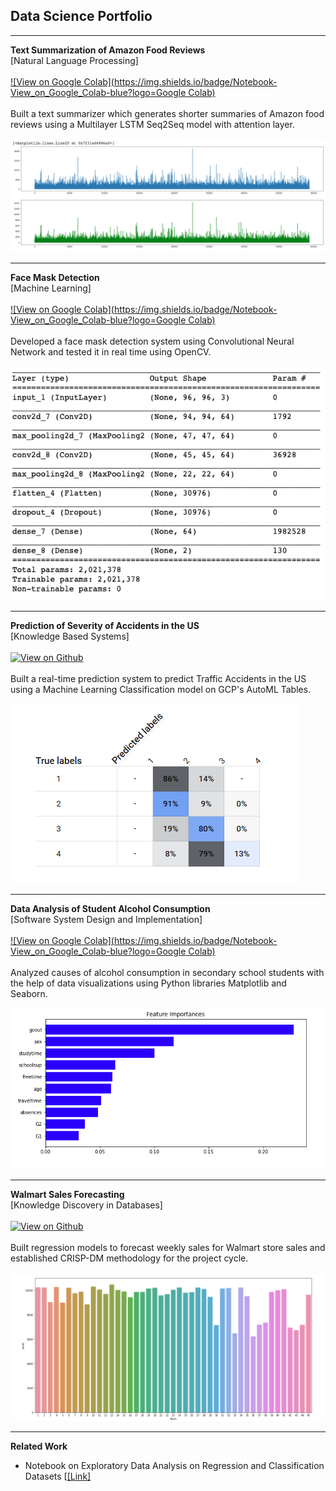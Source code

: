 ## Data Science Portfolio

---
**Text Summarization of Amazon Food Reviews**
<br>
[Natural Language Processing]
<br><br>
[![View on Google Colab](https://img.shields.io/badge/Notebook-View_on_Google_Colab-blue?logo=Google Colab)](https://colab.research.google.com/drive/1RLCfCXe7lWmYsTp72BP84DmQncCbEfWW?usp=sharing)
<br><br>
Built a text summarizer which generates shorter summaries of Amazon food reviews using a Multilayer LSTM Seq2Seq model with attention layer.
<br><br>
<img src = "images/Image1.png">

---
**Face Mask Detection**
<br>
[Machine Learning]
<br><br>
[![View on Google Colab](https://img.shields.io/badge/Notebook-View_on_Google_Colab-blue?logo=Google Colab)](https://colab.research.google.com/drive/1g8S-AMXk0hazks3yZgcgFWKrYNWTdZ4M?usp=sharing)
<br><br>
Developed a face mask detection system using Convolutional Neural Network and tested it in real time using OpenCV.
<br><br>
<img src="images/Image2.png"/>

---
**Prediction of Severity of Accidents in the US**
<br>
[Knowledge Based Systems]
<br><br>
[![View on Github](https://img.shields.io/badge/Repository-View_on_Github-blue?logo=Github)](https://github.com/HerleenS/ITCS6155-KBS-Spring2020-Project)
<br><br>
Built a real-time prediction system to predict Traffic Accidents in the US using a Machine Learning Classification model on GCP's AutoML Tables.
<br><br>
<img src="images/Image3.png"/>

---
**Data Analysis of Student Alcohol Consumption**
<br>
[Software System Design and Implementation]
<br><br>
[![View on Google Colab](https://img.shields.io/badge/Notebook-View_on_Google_Colab-blue?logo=Google Colab)](https://colab.research.google.com/drive/1xLaMqsuY_OtEsIFYwxrF-jw3s6gpOdqw?usp=sharing)
<br><br>
Analyzed causes of alcohol consumption in secondary school students with the help of data visualizations using Python libraries Matplotlib and Seaborn.
<br><br>
<img src="images/Image4.png"/>

---
**Walmart Sales Forecasting**
<br>
[Knowledge Discovery in Databases]
<br><br>
[![View on Github](https://img.shields.io/badge/Repository-View_on_Github-blue?logo=Github)](https://github.com/skanikasaini6/KDD_Project)
<br><br>
Built regression models to forecast weekly sales for Walmart store sales and established CRISP-DM methodology for the project cycle.
<br><br>
<img src="images/Image5.png"/>

---
**Related Work**
* Notebook on Exploratory Data Analysis on Regression and Classification Datasets [<a href="https://colab.research.google.com/drive/10HMQeMgvPS20b_iOPKBtiVsWulNkGe4W?usp=sharing">[Link]</a>

<!-- Remove above link if you don't want to attibute -->

